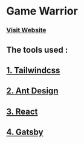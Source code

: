 # Game Warrior

### [Visit Website](https://project-game-warrior.netlify.com/)

## The tools used :

## [1. Tailwindcss](https://tailwindcss.com/)

## [2. Ant Design](https://ant.design/)

## [3. React](https://reactjs.org/)

## [4. Gatsby](https://www.gatsbyjs.org/)
